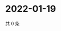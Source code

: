 # 2022-01-19

共 0 条

<!-- BEGIN WEIBO -->
<!-- 最后更新时间 Wed Jan 19 2022 14:13:40 GMT+0800 (China Standard Time) -->

<!-- END WEIBO -->
